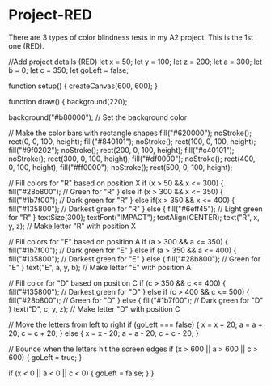# Project-RED
There are 3 types of color blindness tests in my A2 project. This is the 1st one (RED).

//Add project details (RED)
let x = 50;
let y = 100;
let z = 200;
let a = 300;
let b = 0;
let c = 350;
let goLeft = false;

function setup() {
  createCanvas(600, 600);
}

function draw() {
  background(220); 
  
  background("#b80000");  // Set the background color

  // Make the color bars with rectangle shapes
  fill("#620000"); noStroke(); rect(0, 0, 100, height);
  fill("#840101"); noStroke(); rect(100, 0, 100, height);
  fill("#9f0202"); noStroke(); rect(200, 0, 100, height);
  fill("#c40101"); noStroke(); rect(300, 0, 100, height);
  fill("#df0000"); noStroke(); rect(400, 0, 100, height);
  fill("#ff0000"); noStroke(); rect(500, 0, 100, height);
  
  // Fill colors for "R" based on position X
  if (x > 50 && x <= 300) {
    fill("#28b800");  // Green for "R"
  } else if (x > 300 && x <= 350) {
    fill("#1b7f00");  // Dark green for "R"
  } else if(x > 350 && x <= 400) {
    fill("#135800");  // Darkest green for "R"
  } else {
    fill("#6eff45"); // Light green for "R"
  }
  textSize(300);
  textFont("IMPACT");
  textAlign(CENTER);
  text("R", x, y, z);  // Make letter "R" with position X
  
  // Fill colors for "E" based on position A
  if (a > 300 && a <= 350) {
    fill("#1b7f00");  // Dark green for "E"
  } else if (a > 350 && a <= 400) {
    fill("#135800");  // Darkest green for "E"
  } else {
    fill("#28b800");  // Green for "E"
  }
  text("E", a, y, b);  // Make letter "E" with position A
  
  // Fill color for "D" based on position C
  if (c > 350 && c <= 400) {
    fill("#135800");  // Darkest green for "D"
  } else if (c > 400 && c <= 500) {
    fill("#28b800");  // Green for "D"
  } else {
    fill("#1b7f00");  // Dark green for "D"
  }
  text("D", c, y, z);  // Make letter "D" with position C
  
  // Move the letters from left to right
  if (goLeft === false) {
    x = x + 20;
    a = a + 20;
    c = c + 20;
  } else {
    x = x - 20;
    a = a - 20;
    c = c - 20;
  }
  
  // Bounce when the letters hit the screen edges
  if (x > 600 || a > 600 || c > 600) {
    goLeft = true;
  }
  
  if (x < 0 || a < 0 || c < 0) {
    goLeft = false;
  }
}
